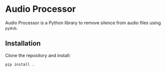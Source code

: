# Audio Processor

Audio Processor is a Python library to remove silence from audio files using `pydub`.

## Installation

Clone the repository and install:

```bash
pip install .
